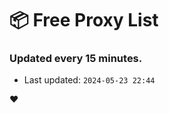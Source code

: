 # :package: Free Proxy List
### Updated every 15 minutes.

- Last updated: `2024-05-23 22:44`

:heart:
